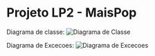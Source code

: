 # Projeto LP2 - MaisPop
Diagrama de classe:
![Diagrama de Classe](https://raw.githubusercontent.com/GersonSales/ProjetoLp2/master/.DiagramaDeClasse.png)

Diagrama de Excecoes:
![Diagrama de Excecoes](https://raw.githubusercontent.com/GersonSales/ProjetoLp2/master/.DiagramaDeExcecoes.png) 
